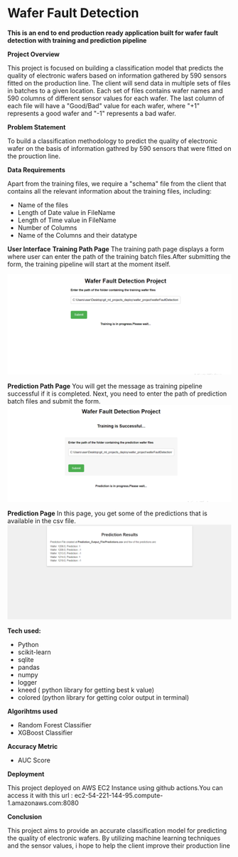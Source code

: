 # Wafer Fault Detection
**This is an end to end production ready application built for wafer fault detection with training and prediction pipeline**

**Project Overview**

This project is focused on building a classification model that predicts the quality of electronic wafers based on information gathered by 590 sensors fitted on the production line. The client will send data in multiple sets of files in batches to a given location. Each set of files contains wafer names and 590 columns of different sensor values for each wafer. The last column of each file will have a "Good/Bad" value for each wafer, where "+1" represents a good wafer and "-1" represents a bad wafer.

**Problem Statement**

To build a classification methodology to predict the quality of electronic wafer on the basis of information gathred by 
590 sensors that were fitted on the prouction line. 

**Data Requirements**

Apart from the training files, we require a "schema" file from the client that contains all the relevant information about the training files, including:

- Name of the files
- Length of Date value in FileName
- Length of Time value in FileName
- Number of Columns
- Name of the Columns and their datatype

**User Interface**
**Training Path Page**
The training path page displays a form where user can enter the path of the training batch files.After submitting the form, the training pipeline will start at the moment itself.

![Training Path Page](./Documents/trainingpath.png)

**Prediction Path Page**
You will get the message as training pipeline successful if it is completed. Next, you need to enter the path of prediction batch files and submit the form.
![Prediction Path Page](./Documents/predictionpath.png)

**Prediction Page**
In this page, you get some of the predictions that is available in the csv file.
![Prediction Page](./Documents/predictionpage.png)

**Tech used:**

- Python
- scikit-learn
- sqlite
- pandas
- numpy
- logger
- kneed ( python library for getting best k value)
- colored (python library for getting color output in terminal)

**Algorihtms used**

- Random Forest Classifier
- XGBoost Classifier

**Accuracy Metric** 

- AUC Score

**Deployment**

This project deployed on AWS EC2 Instance using github actions.You can access it with this url : 
ec2-54-221-144-95.compute-1.amazonaws.com:8080

**Conclusion**

This project aims to provide an accurate classification model for predicting the quality of electronic wafers. By utilizing machine learning techniques and the sensor values, i hope to help the client improve their production line